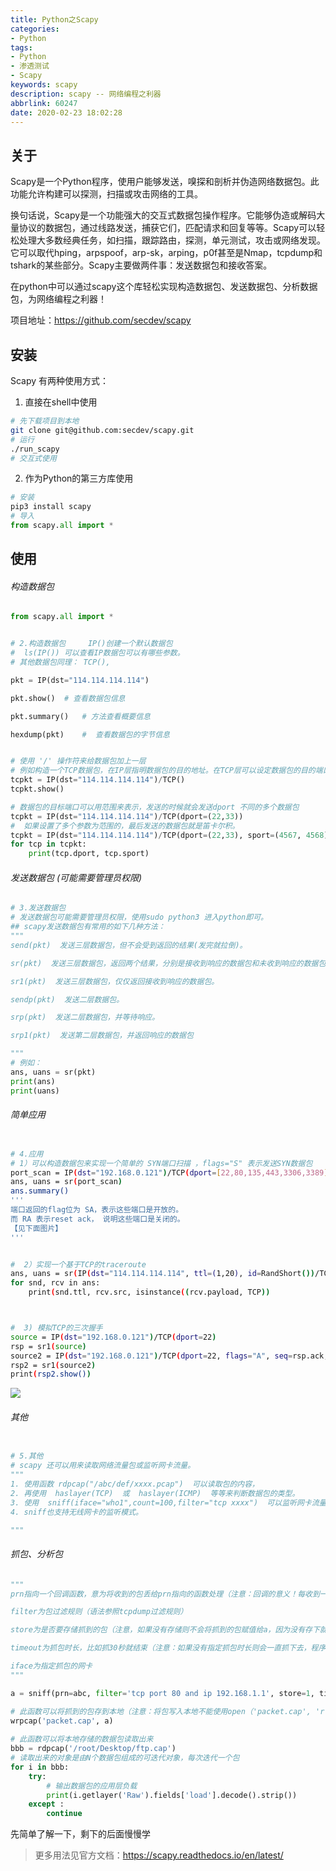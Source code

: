```yaml
---
title: Python之Scapy
categories:
- Python
tags:
- Python
- 渗透测试
- Scapy
keywords: scapy
description: scapy -- 网络编程之利器
abbrlink: 60247
date: 2020-02-23 18:02:28
---
```




## 关于

Scapy是一个Python程序，使用户能够发送，嗅探和剖析并伪造网络数据包。此功能允许构建可以探测，扫描或攻击网络的工具。

换句话说，Scapy是一个功能强大的交互式数据包操作程序。它能够伪造或解码大量协议的数据包，通过线路发送，捕获它们，匹配请求和回复等等。Scapy可以轻松处理大多数经典任务，如扫描，跟踪路由，探测，单元测试，攻击或网络发现。它可以取代hping，arpspoof，arp-sk，arping，p0f甚至是Nmap，tcpdump和tshark的某些部分。Scapy主要做两件事：发送数据包和接收答案。

 在python中可以通过scapy这个库轻松实现构造数据包、发送数据包、分析数据包，为网络编程之利器！

项目地址：https://github.com/secdev/scapy



## 安装

Scapy 有两种使用方式：

1. 直接在shell中使用
```bash
# 先下载项目到本地
git clone git@github.com:secdev/scapy.git
# 运行
./run_scapy
# 交互式使用
```



2. 作为Python的第三方库使用
```python
# 安装
pip3 install scapy
# 导入
from scapy.all import *
```

   



## 使用

###### 构造数据包

```python
from scapy.all import *


# 2.构造数据包     IP()创建一个默认数据包
#  ls(IP()) 可以查看IP数据包可以有哪些参数。
# 其他数据包同理： TCP(),

pkt = IP(dst="114.114.114.114")

pkt.show()  # 查看数据包信息

pkt.summary()   # 方法查看概要信息

hexdump(pkt)    #  查看数据包的字节信息


# 使用 '/' 操作符来给数据包加上一层
# 例如构造一个TCP数据包，在IP层指明数据包的目的地址。在TCP层可以设定数据包的目的端口等等。UDP数据包同理。
tcpkt = IP(dst="114.114.114.114")/TCP()
tcpkt.show()

# 数据包的目标端口可以用范围来表示，发送的时候就会发送dport 不同的多个数据包
tcpkt = IP(dst="114.114.114.114")/TCP(dport=(22,33))
#  如果设置了多个参数为范围的，最后发送的数据包就是笛卡尔积。
tcpkt = IP(dst="114.114.114.114")/TCP(dport=(22,33), sport=(4567, 4568))
for tcp in tcpkt:
    print(tcp.dport, tcp.sport)


```



###### 发送数据包 (可能需要管理员权限)

```python
# 3.发送数据包
# 发送数据包可能需要管理员权限，使用sudo python3 进入python即可。
## scapy发送数据包有常用的如下几种方法：
"""
send(pkt)  发送三层数据包，但不会受到返回的结果(发完就拉倒)。

sr(pkt)  发送三层数据包，返回两个结果，分别是接收到响应的数据包和未收到响应的数据包。

sr1(pkt)  发送三层数据包，仅仅返回接收到响应的数据包。

sendp(pkt)  发送二层数据包。

srp(pkt)  发送二层数据包，并等待响应。

srp1(pkt)  发送第二层数据包，并返回响应的数据包

"""
# 例如：
ans, uans = sr(pkt)
print(ans)
print(uans)
```



###### 简单应用

```bash

# 4.应用
# 1）可以构造数据包来实现一个简单的 SYN端口扫描 ，flags="S" 表示发送SYN数据包
port_scan = IP(dst="192.168.0.121")/TCP(dport=[22,80,135,443,3306,3389], flags="S")
ans, uans = sr(port_scan)
ans.summary()
'''
端口返回的flag位为 SA，表示这些端口是开放的。
而 RA 表示reset ack， 说明这些端口是关闭的。
【见下面图片】
'''


#  2）实现一个基于TCP的traceroute
ans, uans = sr(IP(dst="114.114.114.114", ttl=(1,20), id=RandShort())/TCP(flags="0x2"))
for snd, rcv in ans:
    print(snd.ttl, rcv.src, isinstance((rcv.payload, TCP))



#  3) 模拟TCP的三次握手
source = IP(dst="192.168.0.121")/TCP(dport=22)
rsp = sr1(source)
source2 = IP(dst="192.168.0.121")/TCP(dport=22, flags="A", seq=rsp.ack, ack=rsp.seq+1)
rsp2 = sr1(source2)
print(rsp2.show())

```

<img src="https://geoer666-1257264766.cos.ap-beijing.myqcloud.com/scapy_port_scan.png"></img>



###### 其他

```python

# 5.其他
# scapy 还可以用来读取网络流量包或监听网卡流量。
"""
1. 使用函数 rdpcap("/abc/def/xxxx.pcap")  可以读取包的内容，
2. 再使用  haslayer(TCP)  或  haslayer(ICMP)  等等来判断数据包的类型。
3. 使用  sniff(iface="who1",count=100,filter="tcp xxxx")  可以监听网卡流量，iface声明监听的网卡，filter是过滤条件，count是符合过滤条件的数据包的个数，达到指定的数据包个数后会停止监听，不设count则没有限制，按ctrl-c 结束监听。
4. sniff也支持无线网卡的监听模式。

"""
```



###### 抓包、分析包

```python
"""
prn指向一个回调函数，意为将收到的包丢给prn指向的函数处理（注意：回调的意义！每收到一个包就丢到回调函数里执行一下，执行完了才再跑回来继续抓包）

filter为包过滤规则（语法参照tcpdump过滤规则）

store为是否要存储抓到的包（注意，如果没有存储则不会将抓到的包赋值给a，因为没有存下就没有东西可以赋，此参数默认开启）

timeout为抓包时长，比如抓30秒就结束（注意：如果没有指定抓包时长则会一直抓下去，程序会一直卡在这里）

iface为指定抓包的网卡
"""

a = sniff(prn=abc, filter='tcp port 80 and ip 192.168.1.1', store=1, timeout=30, iface='eth0')   

# 此函数可以将抓到的包存到本地（注意：将包写入本地不能使用open（'packet.cap', 'r'）,因为open函数只能写入字符串）。
wrpcap('packet.cap', a)    
  
# 此函数可以将本地存储的数据包读取出来
bbb = rdpcap('/root/Desktop/ftp.cap') 
# 读取出来的对象是由N个数据包组成的可迭代对象，每次迭代一个包
for i in bbb:
    try: 
        # 输出数据包的应用层负载
        print(i.getlayer('Raw').fields['load'].decode().strip())   
    except :
        continue
```



先简单了解一下，剩下的后面慢慢学



> 更多用法见官方文档：https://scapy.readthedocs.io/en/latest/